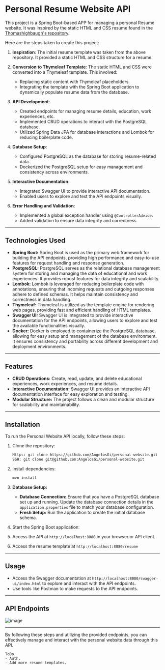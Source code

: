 # Personal Resume Website API


This project is a Spring Boot-based APP for managing a personal Resume website. It was inspired by the static HTML and CSS resume found in the [Thomashighbaugh's repository](https://github.com/Thomashighbaugh/resume).

Here are the steps taken to create this project:

1. **Inspiration**: The initial resume template was taken from the above repository. It provided a static HTML and CSS structure for a resume.

2. **Conversion to Thymeleaf Template**: The static HTML and CSS were converted into a Thymeleaf template. This involved:
   - Replacing static content with Thymeleaf placeholders.
   - Integrating the template with the Spring Boot application to dynamically populate resume data from the database.

3. **API Development**: 
   - Created endpoints for managing resume details, education, work experiences, etc.
   - Implemented CRUD operations to interact with the PostgreSQL database.
   - Utilized Spring Data JPA for database interactions and Lombok for reducing boilerplate code.

4. **Database Setup**: 
   - Configured PostgreSQL as the database for storing resume-related data.
   - Dockerized the PostgreSQL setup for easy management and consistency across environments.

5. **Interactive Documentation**: 
   - Integrated Swagger UI to provide interactive API documentation.
   - Enabled users to explore and test the API endpoints visually.

6. **Error Handling and Validation**: 
   - Implemented a global exception handler using `@ControllerAdvice`.
   - Added validation to ensure data integrity and correctness.

---

## Technologies Used

- **Spring Boot:** Spring Boot is used as the primary web framework for building the API endpoints, providing high performance and easy-to-use features for request handling and response generation.
- **PostgreSQL:** PostgreSQL serves as the relational database management system for storing and managing the data of educational and work experiences. It provides robust features for data integrity and scalability.
- **Lombok:** Lombok is leveraged for reducing boilerplate code with annotations, ensuring that incoming requests and outgoing responses adhere to defined schemas. It helps maintain consistency and correctness in data handling.
- **Thymeleaf:** Thymeleaf is utilized as the template engine for rendering web pages, providing fast and efficient handling of HTML templates.
- **Swagger UI:** Swagger UI is integrated to provide interactive documentation for the API endpoints, allowing users to explore and test the available functionalities visually.
- **Docker:** Docker is employed to containerize the PostgreSQL database, allowing for easy setup and management of the database environment. It ensures consistency and portability across different development and deployment environments.

---

## Features

- **CRUD Operations:** Create, read, update, and delete educational experiences, work experiences, and resume details.
- **Interactive Documentation:** Swagger UI provides an interactive API documentation interface for easy exploration and testing.
- **Modular Structure:** The project follows a clean and modular structure for scalability and maintainability.

---

## Installation

To run the Personal Website API locally, follow these steps:

1. Clone the repository:

   ```bash
   Https: git clone https://github.com/AngelosGi/personal-website.git
   SSH: git clone git@github.com:AngelosGi/personal-website.git
   ```

2. Install dependencies:

   ```bash
   mvn install
   ```

3. **Database Setup:**

   - **Database Connection:** Ensure that you have a PostgreSQL database set up and running. Update the database connection details in the `application.properties` file to match your database configuration.
   - **Fresh Setup:** Run the application to create the initial database schema.

4. Start the Spring Boot application:

5. Access the API at `http://localhost:8080` in your browser or API client.

6. Access the resume template at `http://localhost:8080/resume`

---

## Usage

- Access the Swagger documentation at `http://localhost:8080/swagger-ui/index.html` to explore and interact with the API endpoints.
- Use tools like Postman to make requests to the API endpoints.

---

## API Endpoints

![image](https://github.com/AngelosGi/personalWebsite/assets/144551151/62cf9e5d-544f-485f-a793-3ca65d65fb5a)


---
By following these steps and utilizing the provided endpoints, you can effectively manage and interact with the personal website data through this API.


```
ToDo
- Auth.
- Add more resume templates.
```
